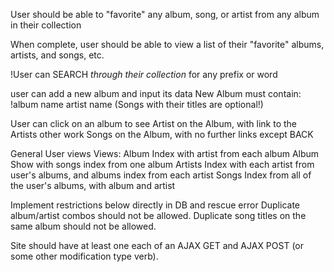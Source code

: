 User should be able to "favorite" any 
  album, song, or artist from any album in their collection 

When complete, user should be able to view 
a list of their "favorite" albums, artists, and songs, etc.


!User can SEARCH *through* *their* *collection* for any prefix or word

user can add a new album and input its data
    New Album must contain: 
      !album name
      artist name (Songs with their titles are optional!)

User can click on an album to see 
    Artist on the Album, with link to the Artists other work
    Songs on the Album, with no further links except BACK


General User views
Views:
  Album Index with artist from each album
  Album Show with songs index from one album
  Artists Index with each artist from user's albums, 
    and albums index from each artist
  Songs Index from all of the user's albums, with album and artist

Implement restrictions below directly in DB and rescue error
  Duplicate album/artist combos should not be allowed.
  Duplicate song titles on the same album should not be allowed. 

Site should have at least one each of 
  an AJAX GET 
  and AJAX POST (or some other modification type verb).

